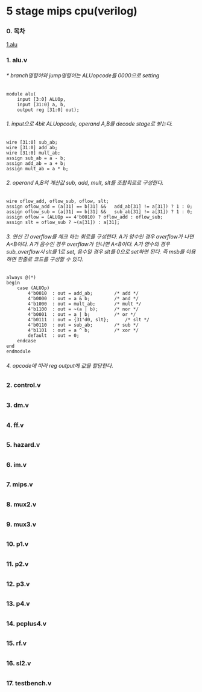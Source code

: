 # 5 stage mips cpu(verilog)
### 0. 목차
[1.alu](1.alu.v)

### 1. alu.v
###### * branch명령어와 jump명령어는 ALUopcode를 0000으로 setting

	module alu(
		input [3:0] ALUOp,
		input [31:0] a, b,
		output reg [31:0] out);
###### 1. input으로 4bit ALUopcode,  operand A,B를 decode stage로 받는다.
	wire [31:0] sub_ab;
	wire [31:0] add_ab;
	wire [31:0] mult_ab;
	assign sub_ab = a - b;
	assign add_ab = a + b;
	assign mult_ab = a * b;
###### 2. operand A,B의 계산값 sub, add, mult, slt를 조합회로로 구성한다.
	wire oflow_add, oflow_sub, oflow, slt;
	assign oflow_add = (a[31] == b[31] && 	add_ab[31] != a[31]) ? 1 : 0;
	assign oflow_sub = (a[31] == b[31] && 	sub_ab[31] != a[31]) ? 1 : 0;
	assign oflow = (ALUOp == 4'b0010) ? oflow_add : oflow_sub;
	assign slt = oflow_sub ? ~(a[31]) : a[31];
###### 3.  연산 간 overflow를 체크 하는 회로를 구성한다.  A가 양수인 경우 overflow가 나면 A<B이다. A가 음수인 경우 overflow가 안나면 A<B이다.  A가 양수의 경우 sub_overflow시 slt를 1로 set, 음수일 경우 slt를 0으로 set하면 된다.  즉 msb를 이용하면 한줄로 코드를 구성할 수 있다.
	always @(*) 
	begin
		case (ALUOp)
			4'b0010  : out = add_ab;		/* add */
			4'b0000  : out = a & b;			/* and */
			4'b1000  : out = mult_ab;		/* mult */
			4'b1100  : out = ~(a | b);		/* nor */
			4'b0001  : out = a | b;			/* or */
			4'b0111  : out = {31'd0, slt};		/* slt */
			4'b0110  : out = sub_ab;		/* sub */
			4'b1101  : out = a ^ b;			/* xor */
			default  : out = 0;
		endcase
	end
	endmodule
###### 4.  opcode에 따라 reg output에 값을 할당한다.


### 2. control.v
######
######
######
######
######
######
######
######
######


### 3. dm.v
######
######
######
######
######
######
######
######
######


### 4. ff.v
######
######
######
######
######
######
######
######
######


### 5. hazard.v
######
######
######
######
######
######
######
######
######


### 6. im.v
######
######
######
######
######
######
######
######
######


### 7. mips.v
######
######
######
######
######
######
######
######
######


### 8. mux2.v
######
######
######
######
######
######
######
######
######


### 9. mux3.v
######
######
######
######
######
######
######
######
######


### 10. p1.v
######
######
######
######
######
######
######
######
######


### 11. p2.v
######
######
######
######
######
######
######
######
######


### 12. p3.v
######
######
######
######
######
######
######
######
######

### 13. p4.v
######
######
######
######
######
######
######
######
######


### 14. pcplus4.v
######
######
######
######
######
######
######
######
######


### 15. rf.v
######
######
######
######
######
######
######
######
######


### 16. sl2.v
######
######
######
######
######
######
######
######
######


### 17. testbench.v 
######
######
######
######
######
######
######
######
######
<!--stackedit_data:
eyJoaXN0b3J5IjpbMzM1ODU5MjcsMTM3NjgwMTY2MCwxNTIxOD
QxMjIyLDUyMTMyMzc0NSwxNDQ4MTg2MzQ4LC04MzI5OTIyNjcs
MTgxMzQ0OTIxLC0xNTQzMzI2NjUwLDU1Nzc0Mzk1MCwxMzU3MD
I3MDYzLDU3MDQ0ODA3NSw2NDE5Mjc5MzgsLTIwNDcwNTI2Mjdd
fQ==
-->